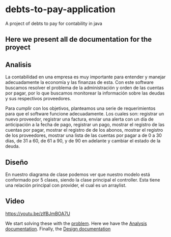 # debts-to-pay-application
A project of debts to pay for contability in java

## Here we present all de documentation for the proyect

## Analisis

La contabilidad en una empresa es muy importante para entender y manejar adecuadamente la economía y las finanzas de esta. Con este software buscamos resolver el problema de la administración y orden de las cuentas por pagar, por lo que buscamos monitorear la información sobre las deudas y sus respectivos proveedores.

Para cumplir con los objetivos, planteamos una serie de requerimientos para que el software funcione adecuadamente. Los cuales son: registrar un nuevo proveedor, registrar una factura, enviar una alerta con un día de anticipación a la fecha de pago, registrar un pago, mostrar el registro de las cuentas por pagar, mostrar el registro de de los abonos, mostrar el registro de los proveedores, mostrar una lista de las cuentas por pagar a de 0 a 30 días, de 31 a 60, de 61 a 90, y de 90 en adelante
y cambiar el estado de la deuda.

## Diseño

En nuestro diagrama de clase podemos ver que nuestro modelo está conformado por 5 clases, siendo la clase principal el controller. Esta tiene una relación principal con provider, el cual es un arraylist. 

## Video
https://youtu.be/zlfBJmBOA7U

We start solving these with the [problem](https://docs.google.com/document/d/1KS1mTscsAdj7R-Pp-OuNCIrbNyIHbH208rkEWiiFymk/edit?usp=sharing).
Here we have the [Analysis documentation](https://docs.google.com/document/d/1m5uOqEPLgHsYKFN3MiIrXLcXWoomejbTlUCeS9a8Is8/edit?usp=sharing).
Finally, the [Design documentation]()

